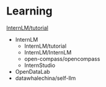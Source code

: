# Learning


[InternLM/tutorial](https://github.com/InternLM/tutorial/tree/main)

+ InternLM
    + InternLM/tutorial
    + InternLM/InternLM
    + open-compass/opencompass
    + InternStudio
+ OpenDataLab
+ datawhalechina/self-llm
